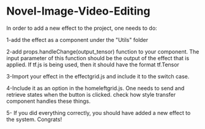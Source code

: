 # Novel-Image-Video-Editing

In order to add a new effect to the project, one needs to do:

1-add the effect as a component under the "Utils" folder

2-add props.handleChange(output_tensor) function to your component. The input parameter of this function should be the output of the effect that is applied. If tf.js is being used, then it should have the format tf.Tensor

3-Import your effect in the effectgrid.js and include it to the switch case.

4-Include it as an option in the homeleftgrid.js. One needs to send and retrieve states when the button is clicked. check how style transfer component handles these things.

5- If you did everything correctly, you should have added a new effect to the system. Congrats!
